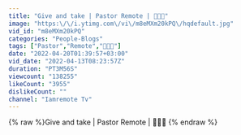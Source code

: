 ```yaml
---
title: "Give and take | Pastor Remote | 🤣🤣🤣"
image: "https:\/\/i.ytimg.com\/vi\/m8eMXm20kPQ\/hqdefault.jpg"
vid_id: "m8eMXm20kPQ"
categories: "People-Blogs"
tags: ["Pastor","Remote","🤣🤣🤣"]
date: "2022-04-20T01:39:57+03:00"
vid_date: "2022-04-13T08:23:57Z"
duration: "PT3M56S"
viewcount: "138255"
likeCount: "3955"
dislikeCount: ""
channel: "Iamremote Tv"
---
```

{% raw %}Give and take | Pastor Remote | 🤣🤣🤣 {% endraw %}
